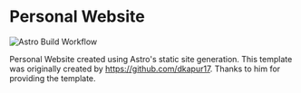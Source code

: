 # Personal Website

![Astro Build Workflow](https://github.com/ishwarbb/ishwarbb.github.io/actions/workflows/deploy.yml/badge.svg)

Personal Website created using Astro's static site generation. This template was originally created by https://github.com/dkapur17. Thanks to him for providing the template.
